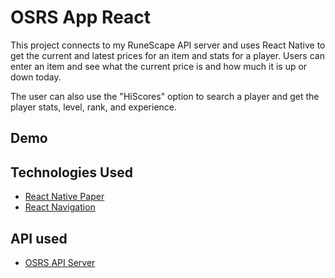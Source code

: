 # OSRS App React

This project connects to my RuneScape API server and uses React Native to get the current and latest prices for an item and stats for a player. Users can enter an item and see what the current price is and how much it is up or down today. 

The user can also use the "HiScores" option to search a player and get the player stats, level, rank, and experience.

## Demo


## Technologies Used
* [React Native Paper](https://callstack.github.io/react-native-paper/)
* [React Navigation](https://reactnavigation.org/) 


## API used
* [OSRS API Server](https://github.com/Manrag-Nagra/OSRS-API-Server-Node)

